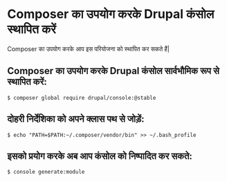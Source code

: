# Composer का उपयोग करके Drupal कंसोल स्थापित करें
Composer का उपयोग करके आप इस परियोजना को स्थापित कर सकते हैं|

## Composer का उपयोग करके Drupal कंसोल सार्वभौमिक रूप से स्थापित करें:
```
$ composer global require drupal/console:@stable
```

## दोहरी निर्देशिका को अपने क्लास पथ से जोड़ें:
```
$ echo "PATH=$PATH:~/.composer/vendor/bin" >> ~/.bash_profile
```

## इसको प्रयोग करके अब आप कंसोल को निष्पादित कर सकते:
```
$ console generate:module
```
